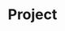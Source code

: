 ---
inProgress: false
img: ../src/assets/images/projects.webp
title: Project
description: Lorem ipsum dolor sit amet, consectetur adipiscing elit, sed do eiusmod tempor incididunt ut labore et dolore magna aliqua
---